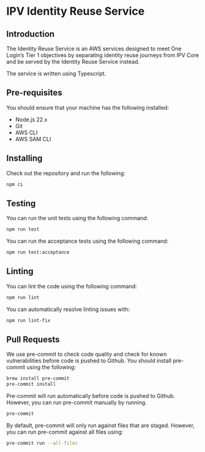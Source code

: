 # IPV Identity Reuse Service

## Introduction

The Identity Reuse Service is an AWS services designed to meet One Login’s Tier
1 objectives by separating identity reuse journeys from IPV Core and be served
by the Identity Reuse Service instead.

The service is written using Typescript.

## Pre-requisites

You should ensure that your machine has the following installed:

- Node.js 22.x
- Git
- AWS CLI
- AWS SAM CLI

## Installing

Check out the repository and run the following:

```bash
npm ci
```

## Testing

You can run the unit tests using the following command:

```bash
npm run test
```

You can run the acceptance tests using the following command:

```bash
npm run test:acceptance
```

## Linting

You can lint the code using the following command:

```bash
npm run lint
```

You can automatically resolve linting issues with:

```bash
npm run lint-fix
```

## Pull Requests

We use pre-commit to check code quality and check for known vulnerabilities
before code is pushed to Github. You should install pre-commit using the
following:

```bash
brew install pre-commit
pre-commit install
```

Pre-commit will run automatically before code is pushed to Github. However, you
can run pre-commit manually by running.

```bash
pre-commit
```

By default, pre-commit will only run against files that are staged. However, you
can run pre-commit against all files using:

```bash
pre-commit run --all-files
```
